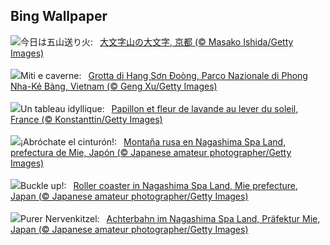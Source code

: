 ## Bing Wallpaper
![](https://www.bing.com/th?id=OHR.Gozan2024_JA-JP4841375373_UHD.jpg&w=1000)今日は五山送り火:&nbsp;&ensp;[大文字山の大文字, 京都 (© Masako Ishida/Getty Images)](https://www.bing.com/th?id=OHR.Gozan2024_JA-JP4841375373_UHD.jpg)
<br><br/>
![](https://www.bing.com/th?id=OHR.HangCave_IT-IT4945788331_UHD.jpg&w=1000)Miti e caverne:&nbsp;&ensp;[Grotta di Hang Sơn Đoòng, Parco Nazionale di Phong Nha-Kẻ Bàng, Vietnam (© Geng Xu/Getty Images)](https://www.bing.com/th?id=OHR.HangCave_IT-IT4945788331_UHD.jpg)
<br><br/>
![](https://www.bing.com/th?id=OHR.ButterflyFlower_FR-FR4834672236_UHD.jpg&w=1000)Un tableau idyllique:&nbsp;&ensp;[Papillon et fleur de lavande au lever du soleil, France (© Konstanttin/Getty Images)](https://www.bing.com/th?id=OHR.ButterflyFlower_FR-FR4834672236_UHD.jpg)
<br><br/>
![](https://www.bing.com/th?id=OHR.JapanRollerCoaster_ES-ES7314617149_UHD.jpg&w=1000)¡Abróchate el cinturón!:&nbsp;&ensp;[Montaña rusa en Nagashima Spa Land, prefectura de Mie, Japón (© Japanese amateur photographer/Getty Images)](https://www.bing.com/th?id=OHR.JapanRollerCoaster_ES-ES7314617149_UHD.jpg)
<br><br/>
![](https://www.bing.com/th?id=OHR.JapanRollerCoaster_EN-GB6456877241_UHD.jpg&w=1000)Buckle up!:&nbsp;&ensp;[Roller coaster in Nagashima Spa Land, Mie prefecture, Japan (© Japanese amateur photographer/Getty Images)](https://www.bing.com/th?id=OHR.JapanRollerCoaster_EN-GB6456877241_UHD.jpg)
<br><br/>
![](https://www.bing.com/th?id=OHR.JapanRollerCoaster_DE-DE2240435851_UHD.jpg&w=1000)Purer Nervenkitzel:&nbsp;&ensp;[Achterbahn im Nagashima Spa Land, Präfektur Mie, Japan (© Japanese amateur photographer/Getty Images)](https://www.bing.com/th?id=OHR.JapanRollerCoaster_DE-DE2240435851_UHD.jpg)
<br><br/>
